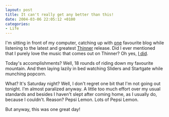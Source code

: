 ```yaml
---
layout: post
title: It can't really get any better than this!
date: 2004-03-06 22:05:12 +0100
categories:
- Life
---
```

I'm sitting in front of my computer, catching up with <a href="http://blog.whois.hu/index.php">one</a> favourite blog while listening to the latest and greatest <a href="http://www.thinnerism.com" title="The greatest netlabel PERIOD">Thinner</a> release. Did I ever mentioned that I purely love the music that comes out on Thinner? Oh yes, <a href="http://www.rusiczki.net/blog/archives/2003/04/09/ode_to_thinner" title="Kitsched - Ode to Thinner">I did</a>.

Today's accomplishments? Well, 18 rounds of riding down my favourite mountain. And then laying lazily in bed watching Sliders and Startgate while munching popcorn.

What? It's Saturday night? Well, I don't regret one bit that I'm not going out tonight. I'm almost paralized anyway. A little too much effort over my usual standards and besides I haven't slept after coming home, as I usually do, because I couldn't. Reason? Pepsi Lemon. Lots of Pepsi Lemon.

But anyway, this was one great day!
